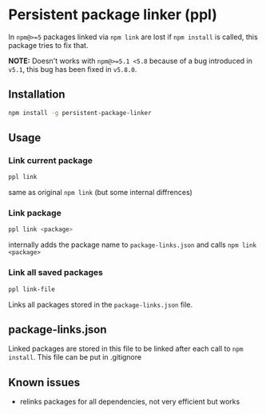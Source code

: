 # Persistent package linker (ppl)

In `npm@>=5` packages linked via `npm link` are lost if `npm install` is called, this package tries to fix that. 

**NOTE:**
Doesn't works with `npm@>=5.1 <5.8` because of a bug introduced in `v5.1`, this bug has been fixed in `v5.8.0`. 

## Installation
```bash
npm install -g persistent-package-linker
```

## Usage
### Link current package
```bash
ppl link 
```
same as original `npm link` (but some internal diffrences)


### Link package
```bash
ppl link <package>
```
internally adds the package name to `package-links.json` and calls `npm link <package>`


### Link all saved packages
```bash
ppl link-file
```
Links all packages stored in the `package-links.json` file.

## package-links.json
Linked packages are stored in this file to be linked after each call to `npm install`. This file can be put in .gitignore

## Known issues
- relinks packages for all dependencies, not very efficient but works

